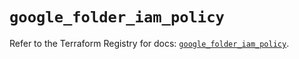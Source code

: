 # `google_folder_iam_policy`

Refer to the Terraform Registry for docs: [`google_folder_iam_policy`](https://registry.terraform.io/providers/drfaust92/google/4.16.4/docs/resources/folder_iam_policy).
